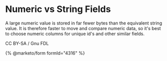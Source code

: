 
# Numeric vs String Fields

A large numeric value is stored in far fewer bytes than the equivalent string value. It is therefore faster to move and compare numeric data, so it's best to choose numeric columns for unique id's and other similar fields.


CC BY-SA / Gnu FDL


{% @marketo/form formId="4316" %}
